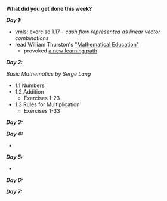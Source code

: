 **What did you get done this week?**

**_Day 1:_**
- vmls: exercise 1.17 - _cash flow represented as linear vector combinations_
- read William Thurston's ["Mathematical Education" ](https://arxiv.org/pdf/math/0503081)
  - provoked [a new learning path](https://github.com/mmxvll/documented-progress/edit/main/weekly-reports/03-week-2024-12-24/learning-plan.md)
  
**_Day 2:_**

_Basic Mathematics by Serge Lang_
  -  1.1 Numbers 
  -  1.2 Addition
      - Exercises 1-23 
  -  1.3 Rules for Multiplication
      - Exercises 1-33 

**_Day 3:_**


**_Day 4:_**

-

**_Day 5:_**

- 

**_Day 6:_**



**_Day 7:_**

  
